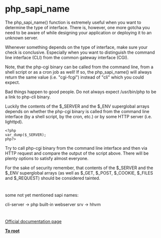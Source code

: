 # php_sapi_name





The php_sapi_name() function is extremely useful when you want to determine the type of interface. There is, however, one more gotcha you need to be aware of while designing your application or deploying it to an unknown server.

Whenever something depends on the type of interface, make sure your check is conclusive. Especially when you want to distinguish the command line interface (CLI) from the common gateway interface (CGI).

Note, that the php-cgi binary can be called from the command line, from a shell script or as a cron job as well! If so, the php_sapi_name() will always return the same value (i.e. &quot;cgi-fcgi&quot;) instead of &quot;cli&quot; which you could expect.

Bad things happen to good people. Do not always expect /usr/bin/php to be a link to php-cli binary.

Luckily the contents of the $_SERVER and the $_ENV superglobal arrays depends on whether the php-cgi binary is called from the command line interface (by a shell script, by the cron, etc.) or by some HTTP server (i.e. lighttpd).



```
<?php
var_dump($_SERVER);
php?>
```


Try to call php-cgi binary from the command line interface and then via HTTP request and compare the output of the script above. There will be plenty options to satisfy almost everyone.

For the sake of security remember, that contents of the $_SERVER and the $_ENV superglobal arrays (as well as $_GET, $_POST, $_COOKIE, $_FILES and $_REQUEST) should be considered tainted.

  

#



some not yet mentioned sapi names:

cli-server -&gt; php built-in webserver
srv -&gt; hhvm

  

#

[Official documentation page](https://www.php.net/manual/en/function.php-sapi-name.php)

**[To root](/README.md)**